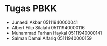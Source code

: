 # Tugas PBKK

- Junaedi Akbar             05111940000041
- Albert Filip Silalahi     05111940000116
- Muhammad Farhan Haykal    05111940000141
- Salman Damai Alfariq      05111940000159

